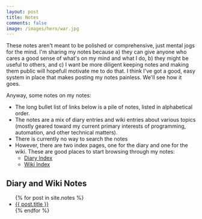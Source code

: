```yaml
---
layout: post
title: Notes
comments: false
image: /images/hero/war.jpg
---
```


These notes aren't meant to be polished or comprehensive, just mental jogs for the
mind. I'm sharing my notes because a) they can give anyone who cares a good sense
of what's on my mind and what I do, b) they might be useful to others, and c) I
want be more diligent keeping notes and making them public will hopefull
motivate me to do that. I think I've got a good, easy system in place that makes
posting my notes painless. We'll see how it goes.

Anyway, some notes on my notes:

* The long bullet list of links below is a pile of notes, listed in alphabetical
  order.
* The notes are a mix of diary entries and wiki entries about various topics
  (mostly geared toward my current primary interests of programming, automation,
  and other technical matters).
* There is currently no way to search the notes
* However, there are two index pages, one for the diary and one for the wiki.
  These are good places to start browsing through my notes:
  * [Diary Index](/diary)
  * [Wiki Index](/index)

## Diary and Wiki Notes

<ul>
{% for post in site.notes %}
    <li>
        <a href="{{ post.url }}">{{ post.title }}</a>
    </li>
{% endfor %}
</ul>
